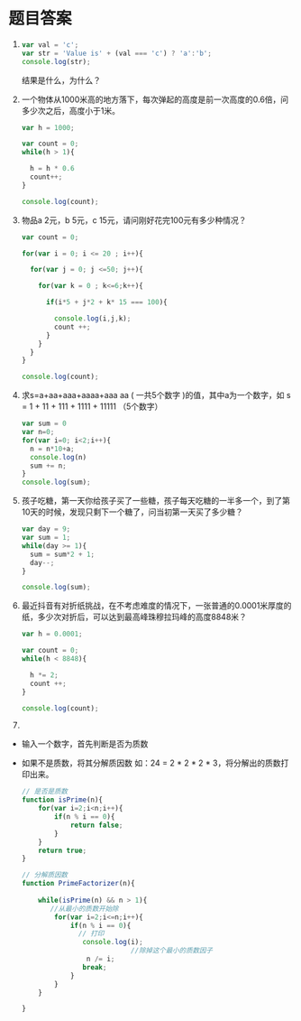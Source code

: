 # 题目答案

1. ```js
   var val = 'c';
   var str = 'Value is' + (val === 'c') ? 'a':'b';
   console.log(str);
   ```

   结果是什么，为什么？

2. 一个物体从1000米高的地方落下，每次弹起的高度是前一次高度的0.6倍，问多少次之后，高度小于1米。

   ```js
   var h = 1000;
   
   var count = 0;
   while(h > 1){
   
     h = h * 0.6
     count++;
   }
   
   console.log(count);
   ```

   

3. 物品a 2元，b 5元，c 15元，请问刚好花完100元有多少种情况？

   ```js
   var count = 0;
   
   for(var i = 0; i <= 20 ; i++){
   
     for(var j = 0; j <=50; j++){
   
       for(var k = 0 ; k<=6;k++){
   
         if(i*5 + j*2 + k* 15 === 100){
   
           console.log(i,j,k);
           count ++;
         }
       }
     }
   }
   
   console.log(count);
   ```

   

4. 求s=a+aa+aaa+aaaa+aaa aa ( 一共5个数字 )的值，其中a为一个数字，如 s = 1 + 11 + 111 + 1111 + 11111 （5个数字）

   ```js
   var sum = 0
   var n=0;
   for(var i=0; i<2;i++){
     n = n*10+a; 
     console.log(n)
     sum += n;
   }
   console.log(sum);
   ```

   

5. 孩子吃糖，第一天你给孩子买了一些糖，孩子每天吃糖的一半多一个，到了第10天的时候，发现只剩下一个糖了，问当初第一天买了多少糖？

   ```js
   var day = 9;
   var sum = 1;
   while(day >= 1){
     sum = sum*2 + 1;
     day--;
   }
   
   console.log(sum);
   ```

   

6. 最近抖音有对折纸挑战，在不考虑难度的情况下，一张普通的0.0001米厚度的纸，多少次对折后，可以达到最高峰珠穆拉玛峰的高度8848米？

   ```js
   var h = 0.0001;
   
   var count = 0;
   while(h < 8848){
   
     h *= 2;
     count ++;
   }
   
   console.log(count);
   ```

   

7. 

   - 输入一个数字，首先判断是否为质数

   - 如果不是质数，将其分解质因数 如：24 = 2 * 2 * 2 * 3，将分解出的质数打印出来。

     ```js
     // 是否是质数
     function isPrime(n){
         for(var i=2;i<n;i++){
             if(n % i == 0){
                 return false;
             }
         }
         return true;
     }
     
     // 分解质因数
     function PrimeFactorizer(n){
     		
         while(isPrime(n) && n > 1){
     		//从最小的质数开始除
             for(var i=2;i<=n;i++){
                 if(n % i == 0){
                   // 打印
                    console.log(i);
     							//除掉这个最小的质数因子
                     n /= i;
                   	break;
                 }
             }
         }
     
     }
     ```

     